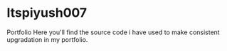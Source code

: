 # Itspiyush007
Portfolio
Here you'll find the source code i have used to make consistent upgradation in my portfolio.
